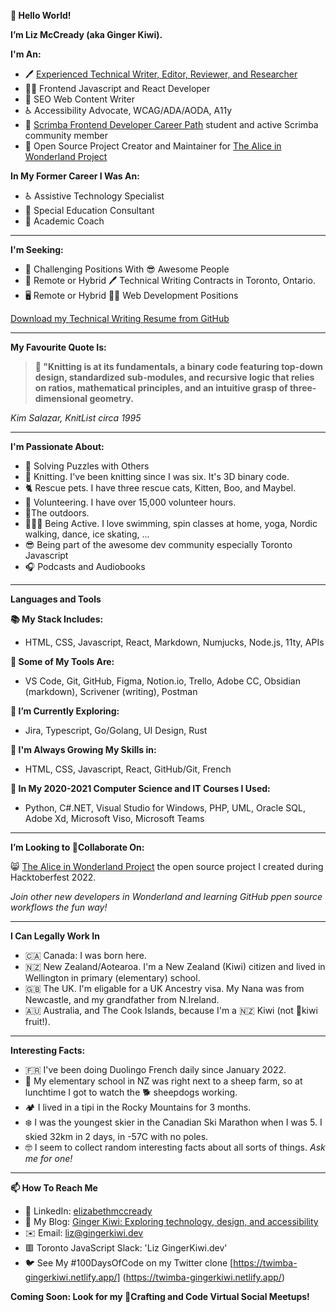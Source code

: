 **👋 Hello World!**

**I’m Liz McCready (aka Ginger Kiwi).**

**I'm An:**
- 🖊️ [Experienced Technical Writer, Editor, Reviewer, and Researcher](https://github.com/GingerKiwi/resume-and-certificatations/blob/main/ElizabethMcCready-TechnicalWriter-Resume-WebVersion.pdf)
- 👩‍💻 Frontend Javascript and React Developer 
- 🔎 SEO Web Content Writer 
- ♿ Accessibility Advocate, WCAG/ADA/AODA, A11y
- 🚀 [Scrimba Frontend Developer Career Path](https://scrimba.com/learn/frontend) student and active Scrimba community member
- 📂 Open Source Project Creator and Maintainer for [The Alice in Wonderland Project](https://github.com/GingerKiwi/alice-game)

**In My Former Career I Was An:**
- ♿ Assistive Technology Specialist 
- 🏫 Special Education Consultant 
- 🍎 Academic Coach

---

**I'm Seeking:**
- 🤔 Challenging Positions With 😎 Awesome People
- 💼 Remote or Hybrid 🖊️ Technical Writing Contracts in Toronto, Ontario. 
- 🖥️ Remote or Hybrid 👩‍💻 Web Development Positions

[Download my Technical Writing Resume from GitHub](https://github.com/GingerKiwi/resume-and-certificatations/blob/main/ElizabethMcCready-TechnicalWriter-Resume-WebVersion.pdf)

---

**My Favourite Quote Is:**

>**🧶 "Knitting is at its fundamentals, a binary code featuring top-down design, standardized sub-modules, and recursive logic that relies on ratios, mathematical principles, and an intuitive grasp of three-dimensional geometry.**
> 

*Kim Salazar, KnitList circa 1995*

---

**I'm Passionate About:**
- 🧩 Solving Puzzles with Others 
- 🧶 Knitting. I've been knitting since I was six. It's 3D binary code.
- 🐈 Rescue pets. I have three rescue cats, Kitten, Boo, and Maybel.
- 🫶 Volunteering. I have over 15,000 volunteer hours.
- 🌲The outdoors. 
- 🏊🏻‍♀️ Being Active. I love swimming, spin classes at home, yoga, Nordic walking, dance, ice skating, ...
- 😎 Being part of the awesome dev community especially Toronto Javascript
- 🎧 Podcasts and Audiobooks

---

**Languages and Tools**

**📚 My Stack Includes:** 

- HTML, CSS, Javascript, React, Markdown, Numjucks, Node.js, 11ty, APIs

**🧰 Some of My Tools Are:** 

- VS Code, Git, GitHub, Figma, Notion.io, Trello, Adobe CC, Obsidian (markdown), Scrivener (writing), Postman

**🧭 I’m Currently Exploring:** 

- Jira, Typescript, Go/Golang, UI Design, Rust

**🌱 I'm Always Growing My Skills in:** 
- HTML, CSS, Javascript, React, GitHub/Git, French

**🐍 In My 2020-2021 Computer Science and IT Courses I Used:** 
- Python, C#.NET, Visual Studio for Windows, PHP, UML, Oracle SQL, Adobe Xd, Microsoft Viso, Microsoft Teams

---

**I’m Looking to 💞️Collaborate On:**

😸 [The Alice in Wonderland Project](https://github.com/GingerKiwi/alice-game) the open source project I created during Hacktoberfest 2022. 

*Join other new developers in Wonderland and learning GitHub ppen source workflows the fun way!*

---

**I Can Legally Work In**

- 🇨🇦 Canada: I was born here.
- 🇳🇿 New Zealand/Aotearoa. I'm a New Zealand (Kiwi) citizen and lived in Wellington in primary (elementary) school.
- 🇬🇧 The UK. I'm eligable for a UK Ancestry visa. My Nana was from Newcastle, and my grandfather from N.Ireland.
- 🇦🇺 Australia, and The Cook Islands, because I'm a 🇳🇿 Kiwi (not 🥝kiwi fruit!).
---

**Interesting Facts:**

- 🇫🇷 I've been doing Duolingo French daily since January 2022.
- 🐑 My elementary school in NZ was right next to a sheep farm, so at lunchtime I got to watch the 🐕 sheepdogs working. 
- 🏕️ I lived in a tipi in the Rocky Mountains for 3 months.
- ❄️ I was the youngest skier in the Canadian Ski Marathon when I was 5. I skied 32km in 2 days, in -57C with no poles.
- 🤓 I seem to collect random interesting facts about all sorts of things. *Ask me for one!*

---

**📫 How To Reach Me**
- 💼 LinkedIn: [elizabethmccready](https://www.linkedin.com/in/elizabethmccready/)
- 📰 My Blog: [Ginger Kiwi: Exploring technology, design, and accessibility](https://gingerkiwi.blog)
- ✉️ Email: <a href="mailto:liz@gingerkiwi.dev">liz@gingerkiwi.dev</a>
- 🟥 Toronto JavaScript Slack: 'Liz GingerKiwi.dev'
- 🐦 See My #100DaysOfCode on my Twitter clone [https://twimba-gingerkiwi.netlify.app/] (https://twimba-gingerkiwi.netlify.app/)

**Coming Soon: Look for my 🧶Crafting and Code Virtual Social Meetups!**

<!---
GingerKiwi/GingerKiwi is a ✨ special ✨ repository because its `README.md` (this file) appears on your GitHub profile.
You can click the Preview link to take a look at your changes.
--->

